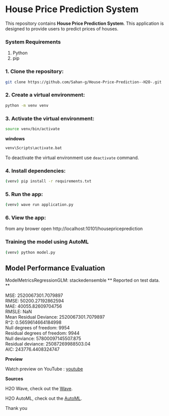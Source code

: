 # House Price Prediction System

This repository contains   **House Price Prediction System**. This application is designed to provide users to predict prices of houses.


### System Requirements

1. Python 
2. pip


### 1. Clone the repository:

``` bash
git clone https://github.com/Sahan-g/House-Price-Prediction--H2O-.git
```

### 2. Create a virtual environment:

``` bash
python -m venv venv
```

### 3. Activate the virtual environment:
``` bash
source venv/bin/activate
```

**windows**
``` bash
venv\Scripts\activate.bat
```
To deactivate the virtual environment use ```deactivate``` command.

### 4. Install dependencies:

``` bash
(venv) pip install -r requirements.txt 
```

### 5. Run the app:
``` bash
(venv) wave run application.py
```

### 6. View the app:
from any brower open http://localhost:10101/housepriceprediction


### Training the model using AutoML

``` bash
(venv) python model.py
```


## Model Performance Evaluation

ModelMetricsRegressionGLM: stackedensemble
** Reported on test data. **


MSE: 2520067301.7079897 <br>
RMSE: 50200.27192862594 <br>
MAE: 40055.82609704756 <br>
RMSLE: NaN <br>
Mean Residual Deviance: 2520067301.7079897 <br>
R^2: 0.5659614664184998 <br>
Null degrees of freedom: 9954 <br>
Residual degrees of freedom: 9944 <br>
Null deviance: 57800097145507.875 <br>
Residual deviance: 25087269988503.04 <br>
AIC: 243776.4408324747 <br>


**Preview**

Watch preview on YouTube : [youtube](https://youtu.be/xfz9_EO-cFI) 



**Sources**

H2O Wave, check out the [Wave](https://wave.h2o.ai/).

H2O AutoML, check out the [AutoML](https://docs.h2o.ai/h2o/latest-stable/h2o-docs/automl.html).

Thank you
